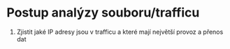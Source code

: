 # Postup analýzy souboru/trafficu
  1. Zjistit jaké IP adresy jsou v trafficu a které mají největší provoz a přenos dat
